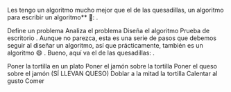 Les tengo un algoritmo mucho mejor que el de las quesadillas, un algoritmo para escribir un algoritmo** 👀:
.

Define un problema
Analiza el problema
Diseña el algoritmo
Prueba de escritorio
.
Aunque no parezca, esta es una serie de pasos que debemos seguir al diseñar un algoritmo, así que prácticamente, también es un algoritmo 😄
.
Bueno, aquí va el de las quesadillas:
.

Poner la tortilla en un plato
Poner el jamón sobre la tortilla
Poner el queso sobre el jamón (SÍ LLEVAN QUESO)
Doblar a la mitad la tortilla
Calentar al gusto
Comer
